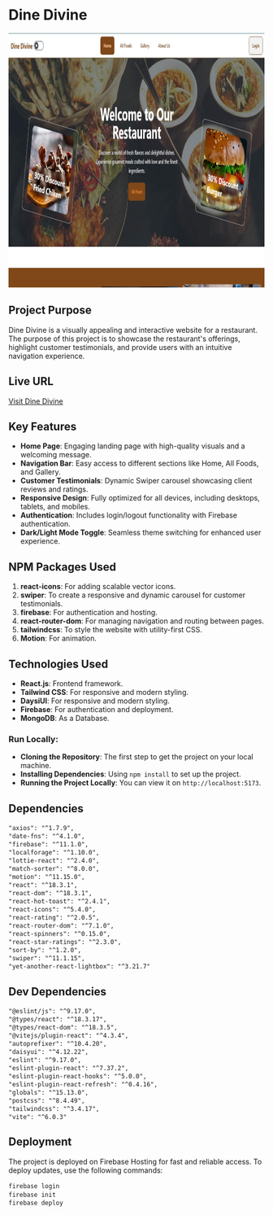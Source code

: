# Dine Divine

<div>
  <img height="500" src="./src/assets/projectImage/image1.jpg" />
</div>

###
## Project Purpose
Dine Divine is a visually appealing and interactive website for a restaurant. The purpose of this project is to showcase the restaurant's offerings, highlight customer testimonials, and provide users with an intuitive navigation experience.

## Live URL
[Visit Dine Divine](https://assignment-11-client-1cccb.web.app/)

## Key Features
- **Home Page**: Engaging landing page with high-quality visuals and a welcoming message.
- **Navigation Bar**: Easy access to different sections like Home, All Foods, and Gallery.
- **Customer Testimonials**: Dynamic Swiper carousel showcasing client reviews and ratings.
- **Responsive Design**: Fully optimized for all devices, including desktops, tablets, and mobiles.
- **Authentication**: Includes login/logout functionality with Firebase authentication.
- **Dark/Light Mode Toggle**: Seamless theme switching for enhanced user experience.

## NPM Packages Used
1. **react-icons**: For adding scalable vector icons.
2. **swiper**: To create a responsive and dynamic carousel for customer testimonials.
3. **firebase**: For authentication and hosting.
4. **react-router-dom**: For managing navigation and routing between pages.
5. **tailwindcss**: To style the website with utility-first CSS.
5. **Motion**: For animation.


## Technologies Used
- **React.js**: Frontend framework.
- **Tailwind CSS**: For responsive and modern styling.
- **DaysiUI**: For responsive and modern styling.
- **Firebase**: For authentication and deployment.
- **MongoDB**: As a Database.

### Run Locally:
- **Cloning the Repository**: The first step to get the project on your local machine.
- **Installing Dependencies**: Using `npm install` to set up the project.
- **Running the Project Locally**: You can view it on `http://localhost:5173`.

## Dependencies
    "axios": "^1.7.9",
    "date-fns": "^4.1.0",
    "firebase": "^11.1.0",
    "localforage": "^1.10.0",
    "lottie-react": "^2.4.0",
    "match-sorter": "^8.0.0",
    "motion": "^11.15.0",
    "react": "^18.3.1",
    "react-dom": "^18.3.1",
    "react-hot-toast": "^2.4.1",
    "react-icons": "^5.4.0",
    "react-rating": "^2.0.5",
    "react-router-dom": "^7.1.0",
    "react-spinners": "^0.15.0",
    "react-star-ratings": "^2.3.0",
    "sort-by": "^1.2.0",
    "swiper": "^11.1.15",
    "yet-another-react-lightbox": "^3.21.7"

## Dev Dependencies 
    "@eslint/js": "^9.17.0",
    "@types/react": "^18.3.17",
    "@types/react-dom": "^18.3.5",
    "@vitejs/plugin-react": "^4.3.4",
    "autoprefixer": "^10.4.20",
    "daisyui": "^4.12.22",
    "eslint": "^9.17.0",
    "eslint-plugin-react": "^7.37.2",
    "eslint-plugin-react-hooks": "^5.0.0",
    "eslint-plugin-react-refresh": "^0.4.16",
    "globals": "^15.13.0",
    "postcss": "^8.4.49",
    "tailwindcss": "^3.4.17",
    "vite": "^6.0.3"

## Deployment
The project is deployed on Firebase Hosting for fast and reliable access. To deploy updates, use the following commands:
```bash
firebase login
firebase init
firebase deploy
```

